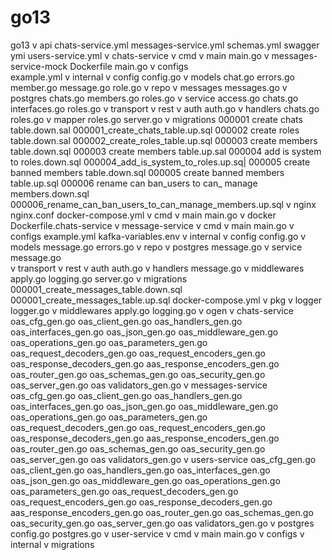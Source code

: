 # go13
go13
v арі
 chats-service.yml
 messages-service.yml
 schemas.yml
 swagger ymi
 users-service.yml
v chats-service
 v cmd
  v main
   main.go
  v messages-service-mock
   Dockerfile
   main.go
 v configs  
  example.yml 
 v internal
  v config
   config.go 
  v models
   chat.go
   errors.go
   member.go
   message.go
   role.go
  v rеро
   v messages
    messages.go 
   v postgres
    chats.go
    members.go
    roles.go 
  v service
   access.go
   chats.go
   interfaces.go
   roles.go
  v transport
   v rest
    v auth
     auth.go
    v handlers
     chats.go
     roles.go
    v mapper
     roles.go
    server.go
 v migrations
   000001 create chats table.down.sal
   000001_create_chats_table.up.sql
   000002 create roles table.down.sal
   000002_create_roles_table.up.sql
   000003 create members table.down.sql
   000003 create members table.up.sal
   000004 add is system to roles.down.sql
   000004_add_is_system_to_roles.up.sq|
   000005 create banned members table.down.sql
   000005 create banned members table.up.sql
   000006 rename can ban_users to can_ manage members.down.sql
   000006_rename_can_ban_users_to_can_manage_members.up.sql
 v nginx
  nginx.conf
 docker-compose.yml
v cmd
 v main
  main.go
v docker
 Dockerfile.chats-service
v message-service
 v cmd
  v main
   main.go
 v configs
  example.yml
  kafka-variables.env
 v internal
  v config
   config.go
  v models
   message.go
   errors.go
  v repo
   v postgres
    message.go
  v service
   message.go  
  v transport
   v rest
    v auth
     auth.go
    v handlers
     message.go
    v middlewares
     apply.go
     logging.go
    server.go
 v migrations
  000001_create_messages_table.down.sql
  000001_create_messages_table.up.sql
 docker-compose.yml
v pkg
 v logger
  logger.go
 v middlewares
  apply.go
  logging.go
 v ogen
  v chats-service
   oas_cfg_gen.go
   oas_client_gen.go
   oas_handlers_gen.go
   oas_interfaces_gen.go
   oas_json_gen.go
   oas_middleware_gen.go
   oas_operations_gen.go
   oas_parameters_gen.go
   oas_request_decoders_gen.go
   oas_request_encoders_gen.go
   oas_response_decoders_gen.go
   aas_response_encoders_gen.go
   oas_router_gen.go
   oas_schemas_gen.go
   oas_security_gen.go
   oas_server_gen.go
   oas validators_gen.go
  v messages-service
   oas_cfg_gen.go
   oas_client_gen.go
   oas_handlers_gen.go
   oas_interfaces_gen.go
   oas_json_gen.go
   oas_middleware_gen.go
   oas_operations_gen.go
   oas_parameters_gen.go
   oas_request_decoders_gen.go
   oas_request_encoders_gen.go
   oas_response_decoders_gen.go
   aas_response_encoders_gen.go
   oas_router_gen.go
   oas_schemas_gen.go
   oas_security_gen.go
   oas_server_gen.go
   oas validators_gen.go
  v users-service
   oas_cfg_gen.go
   oas_client_gen.go
   oas_handlers_gen.go
   oas_interfaces_gen.go
   oas_json_gen.go
   oas_middleware_gen.go
   oas_operations_gen.go
   oas_parameters_gen.go
   oas_request_decoders_gen.go
   oas_request_encoders_gen.go
   oas_response_decoders_gen.go
   aas_response_encoders_gen.go
   oas_router_gen.go
   oas_schemas_gen.go
   oas_security_gen.go
   oas_server_gen.go
   oas validators_gen.go
 v postgres
  config.go
  postgres.go
v user-service
 v cmd
  v main
   main.go
 v configs
 v internal
 v migrations